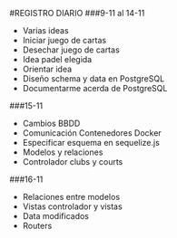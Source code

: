 #REGISTRO DIARIO
###9-11 al 14-11
- Varias ideas
- Iniciar juego de cartas
- Desechar juego de cartas
- Idea padel elegida
- Orientar idea
- Diseño schema y data en PostgreSQL
- Documentarme acerda de PostgreSQL

###15-11
- Cambios BBDD
- Comunicación Contenedores Docker
- Especificar esquema en sequelize.js
- Modelos y relaciones
- Controlador clubs y courts

###16-11
- Relaciones entre modelos
- Vistas controlador y vistas
- Data modificados
- Routers
